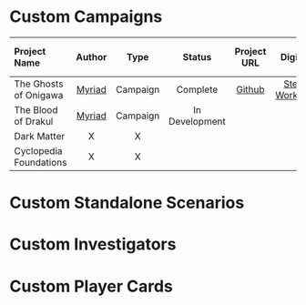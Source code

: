 # Custom Campaigns

| Project Name               |   Author |    Type    |  Status  |  Project URL  |   Digital?  | Print-and-Play? | Print-on-Demand? | Translations | Flavor/Tags/Notes |
| :------------------------- | :------: | :--------: | :------: | :-----------: | :-----: | :-------------: | :--------------: | :--------------: | ---------------: |
| The Ghosts of Onigawa      | [Myriad](https://twitter.com/alandwarinasia) |  Campaign  | Complete | [Github](https://github.com/ArkhamDotCards/theghostsofonigawa) | [Steam Workshop](https://steamcommunity.com/sharedfiles/filedetails/?id=2544629522) | Github | MPC | French, German | Asian Horror |
| The Blood of Drakul        |  [Myriad](https://twitter.com/alandwarinasia)  |  Campaign  | In Development | 
| Dark Matter    |  X  | X |
| Cyclopedia Foundations |  X   | X |

# Custom Standalone Scenarios

# Custom Investigators

# Custom Player Cards
